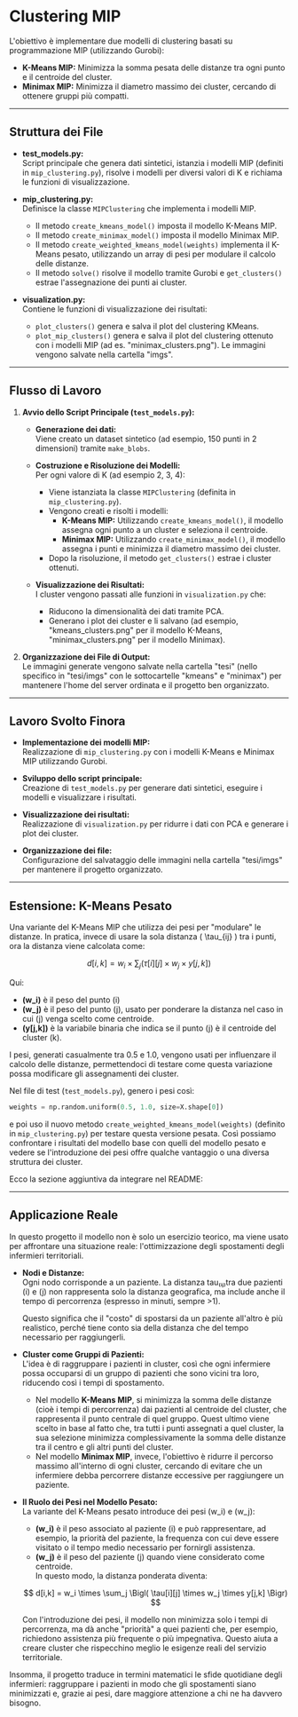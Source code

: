 # Clustering MIP

L'obiettivo è implementare due modelli di clustering basati su programmazione MIP (utilizzando Gurobi):

- **K-Means MIP:** Minimizza la somma pesata delle distanze tra ogni punto e il centroide del cluster.
- **Minimax MIP:** Minimizza il diametro massimo dei cluster, cercando di ottenere gruppi più compatti.

---

## Struttura dei File

- **test_models.py:**  
  Script principale che genera dati sintetici, istanzia i modelli MIP (definiti in `mip_clustering.py`), risolve i modelli per diversi valori di K e richiama le funzioni di visualizzazione.  

- **mip_clustering.py:**  
  Definisce la classe `MIPClustering` che implementa i modelli MIP.  
  - Il metodo `create_kmeans_model()` imposta il modello K-Means MIP.
  - Il metodo `create_minimax_model()` imposta il modello Minimax MIP.
  - Il metodo `create_weighted_kmeans_model(weights)` implementa il K-Means pesato, utilizzando un array di pesi per modulare il calcolo delle distanze.
  - Il metodo `solve()` risolve il modello tramite Gurobi e `get_clusters()` estrae l'assegnazione dei punti ai cluster.

- **visualization.py:**  
  Contiene le funzioni di visualizzazione dei risultati:
  - `plot_clusters()` genera e salva il plot del clustering KMeans.
  - `plot_mip_clusters()` genera e salva il plot del clustering ottenuto con i modelli MIP (ad es. "minimax_clusters.png").
  Le immagini vengono salvate nella cartella "imgs".

---

## Flusso di Lavoro

1. **Avvio dello Script Principale (`test_models.py`):**
   - **Generazione dei dati:**  
     Viene creato un dataset sintetico (ad esempio, 150 punti in 2 dimensioni) tramite `make_blobs`.
   
   - **Costruzione e Risoluzione dei Modelli:**  
     Per ogni valore di K (ad esempio 2, 3, 4):
     - Viene istanziata la classe `MIPClustering` (definita in `mip_clustering.py`).
     - Vengono creati e risolti i modelli:
       - **K-Means MIP:** Utilizzando `create_kmeans_model()`, il modello assegna ogni punto a un cluster e seleziona il centroide.
       - **Minimax MIP:** Utilizzando `create_minimax_model()`, il modello assegna i punti e minimizza il diametro massimo dei cluster.
     - Dopo la risoluzione, il metodo `get_clusters()` estrae i cluster ottenuti.
   
   - **Visualizzazione dei Risultati:**  
     I cluster vengono passati alle funzioni in `visualization.py` che:
     - Riducono la dimensionalità dei dati tramite PCA.
     - Generano i plot dei cluster e li salvano (ad esempio, "kmeans_clusters.png" per il modello K-Means, "minimax_clusters.png" per il modello Minimax).

2. **Organizzazione dei File di Output:**  
   Le immagini generate vengono salvate nella cartella "tesi" (nello specifico in "tesi/imgs" con le sottocartelle "kmeans" e "minimax") per mantenere l'home del server ordinata e il progetto ben organizzato.

---

## Lavoro Svolto Finora

- **Implementazione dei modelli MIP:**  
  Realizzazione di `mip_clustering.py` con i modelli K-Means e Minimax MIP utilizzando Gurobi.

- **Sviluppo dello script principale:**  
  Creazione di `test_models.py` per generare dati sintetici, eseguire i modelli e visualizzare i risultati.

- **Visualizzazione dei risultati:**  
  Realizzazione di `visualization.py` per ridurre i dati con PCA e generare i plot dei cluster.

- **Organizzazione dei file:**  
  Configurazione del salvataggio delle immagini nella cartella "tesi/imgs" per mantenere il progetto organizzato.

---

## Estensione: K-Means Pesato

Una variante del K-Means MIP che utilizza dei pesi per "modulare" le distanze. In pratica, invece di usare la sola distanza \( \tau_{ij} \) tra i punti, ora la distanza viene calcolata come:

$$ 
d[i,k] = w_i \times \sum_j \bigl( \tau[i][j] \times w_j \times y[j,k] \bigr)
$$


Qui:
- **\(w_i\)** è il peso del punto \(i\)
- **\(w_j\)** è il peso del punto \(j\), usato per ponderare la distanza nel caso in cui \(j\) venga scelto come centroide.
- **\(y[j,k]\)** è la variabile binaria che indica se il punto \(j\) è il centroide del cluster \(k\).

I pesi, generati casualmente tra 0.5 e 1.0, vengono usati per influenzare il calcolo delle distanze, permettendoci di testare come questa variazione possa modificare gli assegnamenti dei cluster.

Nel file di test (`test_models.py`), genero i pesi così:

```python
weights = np.random.uniform(0.5, 1.0, size=X.shape[0])
```

e poi uso il nuovo metodo `create_weighted_kmeans_model(weights)` (definito in `mip_clustering.py`) per testare questa versione pesata. Così possiamo confrontare i risultati del modello base con quelli del modello pesato e vedere se l'introduzione dei pesi offre qualche vantaggio o una diversa struttura dei cluster.


Ecco la sezione aggiuntiva da integrare nel README:

---

## Applicazione Reale

In questo progetto il modello non è solo un esercizio teorico, ma viene usato per affrontare una situazione reale: l'ottimizzazione degli spostamenti degli infermieri territoriali.

- **Nodi e Distanze:**  
  Ogni nodo corrisponde a un paziente. La distanza tau₍ᵢⱼ₎tra due pazienti \(i\) e \(j\) non rappresenta solo la distanza geografica, ma include anche il tempo di percorrenza (espresso in minuti, sempre >1). 

  Questo significa che il "costo" di spostarsi da un paziente all'altro è più realistico, perché tiene conto sia della distanza che del tempo necessario per raggiungerli.

- **Cluster come Gruppi di Pazienti:**  
  L'idea è di raggruppare i pazienti in cluster, così che ogni infermiere possa occuparsi di un gruppo di pazienti che sono vicini tra loro, riducendo così i tempi di spostamento.  
  - Nel modello **K-Means MIP**, si minimizza la somma delle distanze (cioè i tempi di percorrenza) dai pazienti al centroide del cluster, che rappresenta il punto centrale di quel gruppo.
  Quest ultimo viene scelto in base al fatto che, tra tutti i punti assegnati a quel cluster, la sua selezione minimizza complessivamente la somma delle distanze tra il centro e gli altri punti del cluster.  
  - Nel modello **Minimax MIP**, invece, l'obiettivo è ridurre il percorso massimo all'interno di ogni cluster, cercando di evitare che un infermiere debba percorrere distanze eccessive per raggiungere un paziente.

- **Il Ruolo dei Pesi nel Modello Pesato:**  
  La variante del K-Means pesato introduce dei pesi \(w_i\) e \(w_j\):  
  - **\(w_i\)** è il peso associato al paziente \(i\) e può rappresentare, ad esempio, la priorità del paziente, la frequenza con cui deve essere visitato o il tempo medio necessario per fornirgli assistenza.  
  - **\(w_j\)** è il peso del paziente \(j\) quando viene considerato come centroide.  
  In questo modo, la distanza ponderata diventa:
  
  $$
  d[i,k] = w_i \times \sum_j \Bigl( \tau[i][j] \times w_j \times y[j,k] \Bigr)
  $$

  Con l'introduzione dei pesi, il modello non minimizza solo i tempi di percorrenza, ma dà anche "priorità" a quei pazienti che, per esempio, richiedono assistenza più frequente o più impegnativa. Questo aiuta a creare cluster che rispecchino meglio le esigenze reali del servizio territoriale.

Insomma, il progetto traduce in termini matematici le sfide quotidiane degli infermieri: raggruppare i pazienti in modo che gli spostamenti siano minimizzati e, grazie ai pesi, dare maggiore attenzione a chi ne ha davvero bisogno.
